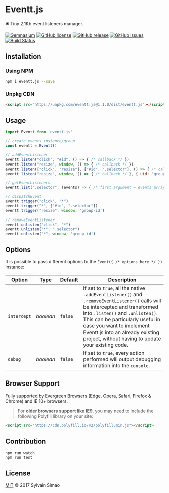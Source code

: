 # Eventt.js

🛎️ Tiny 2.1Kb event listeners manager.

[![Gemnasium](https://img.shields.io/gemnasium/maoosi/eventt.js.svg)](https://github.com/maoosi/eventt.js) [![GitHub license](https://img.shields.io/badge/license-MIT-blue.svg)](https://raw.githubusercontent.com/maoosi/eventt.js/master/LICENSE.md) [![GitHub release](https://img.shields.io/github/release/maoosi/eventt.js.svg)](https://github.com/maoosi/eventt.js) [![GitHub issues](https://img.shields.io/github/issues/maoosi/eventt.js.svg)](https://github.com/maoosi/eventt.js/issues) [![Build Status](https://travis-ci.org/maoosi/eventt.js.svg?branch=master)](https://travis-ci.org/maoosi/eventt.js)


## Installation

### Using NPM

```bash
npm i eventt.js --save
```

### Unpkg CDN

```html
<script src="https://unpkg.com/eventt.js@1.1.0/dist/eventt.js"></script>
```


## Usage

```javascript
import Eventt from 'eventt.js'

// create events instance/group
const eventt = Eventt()

// addEventListener
eventt.listen("click", "#id", () => { /* callback */ })
eventt.listen("resize", window, () => { /* callback */ })
eventt.listen(["click", "resize"], ["#id", ".selector"], () => { /* callback */ }, { /* opts */ })
eventt.listen("resize", window, () => { /* callback */ }, { uid: 'group-id' })

// getEventListeners
eventt.list(".selector", (events) => { /* first argument = events array */ })

// dispatchEvent
eventt.trigger("click", "*")
eventt.trigger("*", ["#id", ".selector"])
eventt.trigger("resize", window, 'group-id')

// removeEventListener
eventt.unlisten("click", "*")
eventt.unlisten("*", ".selector")
eventt.unlisten("*", window, 'group-id')
```


## Options

It is possible to pass different options to the `Event({ /* options here */ })` instance:

| Option | Type | Default | Description |
| --- | --- | --- | --- |
| `intercept` | *boolean* | `false` | If set to `true`, all the native `.addEventListener()` and `.removeEventListener()` calls will be intercepted and transformed into `.listen()` and `.unlisten()`. This can be particularly useful in case you want to implement Eventt.js into an already existing project, without having to update your existing code. |
| `debug` | *boolean* | `false` | If set to `true`, every action performed will output debugging information into the `console`. |


## Browser Support

Fully supported by Evergreen Browsers (Edge, Opera, Safari, Firefox & Chrome) and IE 10+ browsers.

> For **older browsers support like IE9**, you may need to include the following Polyfill library on your site:
>
```html
<script src="https://cdn.polyfill.io/v2/polyfill.min.js"></script>
```


## Contribution

```bash
npm run watch
npm run test
```


## License

[MIT](https://github.com/maoosi/eventt.js/blob/master/LICENSE.md) © 2017 Sylvain Simao
